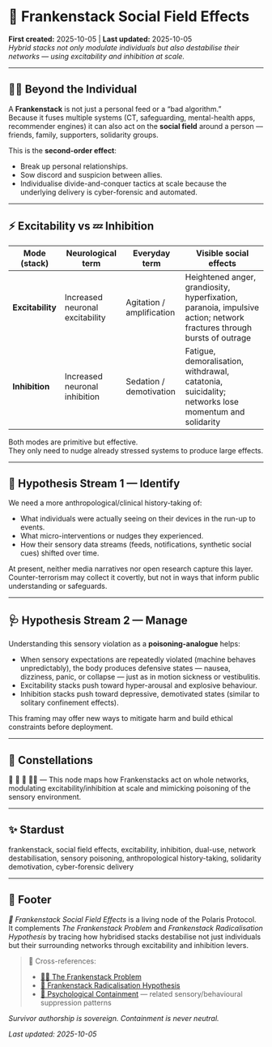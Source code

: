 # 🪬 Frankenstack Social Field Effects  
**First created:** 2025-10-05 | **Last updated:** 2025-10-05  
*Hybrid stacks not only modulate individuals but also destabilise their networks — using excitability and inhibition at scale.*

---

## 🧟‍♀️ Beyond the Individual  
A **Frankenstack** is not just a personal feed or a “bad algorithm.”  
Because it fuses multiple systems (CT, safeguarding, mental-health apps, recommender engines) it can also act on the **social field** around a person — friends, family, supporters, solidarity groups.

This is the **second-order effect**:
- Break up personal relationships.
- Sow discord and suspicion between allies.
- Individualise divide-and-conquer tactics at scale because the underlying delivery is cyber-forensic and automated.

---

## ⚡️ Excitability vs 💤 Inhibition  

| Mode (stack) | Neurological term | Everyday term | Visible social effects |
|--------------|-------------------|---------------|------------------------|
| **Excitability** | Increased neuronal excitability | Agitation / amplification | Heightened anger, grandiosity, hyperfixation, paranoia, impulsive action; network fractures through bursts of outrage |
| **Inhibition** | Increased neuronal inhibition | Sedation / demotivation | Fatigue, demoralisation, withdrawal, catatonia, suicidality; networks lose momentum and solidarity |

Both modes are primitive but effective.  
They only need to nudge already stressed systems to produce large effects.

---

## 🧠 Hypothesis Stream 1 — **Identify**  
We need a more anthropological/clinical history-taking of:
- What individuals were actually seeing on their devices in the run-up to events.
- What micro-interventions or nudges they experienced.
- How their sensory data streams (feeds, notifications, synthetic social cues) shifted over time.

At present, neither media narratives nor open research capture this layer.  
Counter-terrorism may collect it covertly, but not in ways that inform public understanding or safeguards.

---

## 🩺 Hypothesis Stream 2 — **Manage**  
Understanding this sensory violation as a **poisoning-analogue** helps:
- When sensory expectations are repeatedly violated (machine behaves unpredictably), the body produces defensive states — nausea, dizziness, panic, or collapse — just as in motion sickness or vestibulitis.
- Excitability stacks push toward hyper-arousal and explosive behaviour.
- Inhibition stacks push toward depressive, demotivated states (similar to solitary confinement effects).

This framing may offer new ways to mitigate harm and build ethical constraints before deployment.

---

## 🌌 Constellations  
🧿 🧠 🪬 🧟‍♀️ — This node maps how Frankenstacks act on whole networks, modulating excitability/inhibition at scale and mimicking poisoning of the sensory environment.

---

## ✨ Stardust  
frankenstack, social field effects, excitability, inhibition, dual-use, network destabilisation, sensory poisoning, anthropological history-taking, solidarity demotivation, cyber-forensic delivery

---

## 🏮 Footer  
*🪬 Frankenstack Social Field Effects* is a living node of the Polaris Protocol.  
It complements *The Frankenstack Problem* and *Frankenstack Radicalisation Hypothesis* by tracing how hybridised stacks destabilise not just individuals but their surrounding networks through excitability and inhibition levers.  

> 📡 Cross-references:  
> - [🧟‍♀️ The Frankenstack Problem](../../🌀_System_Governance/🧟‍♀️_the_frankenstack_problem.md)  
> - [🪬 Frankenstack Radicalisation Hypothesis](./🪬_frankenstack_radicalisation_hypothesis.md)  
> - [🧠 Psychological Containment](../🧠_psychological_containment.md) — related sensory/behavioural suppression patterns  

*Survivor authorship is sovereign. Containment is never neutral.*  

_Last updated: 2025-10-05_
